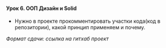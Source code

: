 #### Урок 6. ООП Дизайн и Solid

* Нужно в проекте прокомментировать участки кода(код в репозитории), какой принцип применяем и почему.

_Формат сдачи: ссылка на гитхаб проект_

